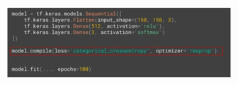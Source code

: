 ![FileModes](slideImages/image20.png)<!-- .element: style="border:0; width:900px; margin-left:50px" -->